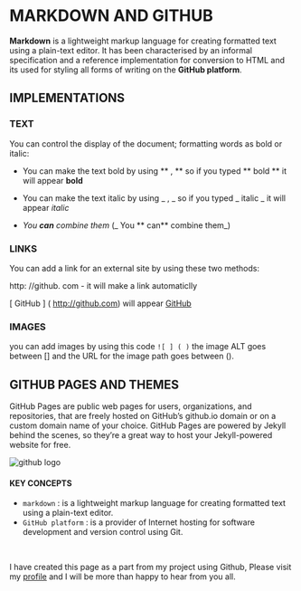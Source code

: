 #  MARKDOWN AND GITHUB 


**Markdown** is a lightweight markup language for creating formatted text using a plain-text editor.
It has been characterised by an informal specification and a reference implementation for conversion to HTML and its used for styling all forms of writing on the **GitHub platform**.

## IMPLEMENTATIONS 

###  TEXT

You can control the display of the document; formatting words as bold or italic: 

 * You can make the text bold by using ** , **  so if you typed ** bold **  it will appear **bold**

 * You can make the text italic by using _ , _  so if you typed _ italic _  it will appear _italic_

* _You **can** combine them_ (_ You ** can** combine them_)


### LINKS 

You can add a link for an external site by using these two methods: 


http: //github. com - it will make a link automaticlly


[ GitHub ] ( http://github.com)    will appear [GitHub](http://github.com)  

### IMAGES

you can add images by using this code `![ ] ( )`  the image ALT goes between [] and the URL for the image path goes between ().


## GITHUB PAGES AND THEMES 

GitHub Pages are public web pages for users, organizations, and repositories, that are freely hosted on GitHub’s github.io domain or on a custom domain name of your choice. GitHub Pages are powered by Jekyll behind the scenes, so they’re a great way to host your Jekyll-powered website for free. 


![github logo](https://www.sferalabs.cc/wp-content/uploads/github-logo.png)




#### KEY CONCEPTS 
-  `markdown` :  is a lightweight markup language for creating formatted text using a plain-text editor.
-  `GitHub platform` : is a provider of Internet hosting for software development and version control using Git.







 &nbsp; 
 
 
 
 
 
 
 










I have created this page as a part from my project using Github, Please visit my [profile](https://github.com/Emam96) and I will be more than happy to hear from you all.

